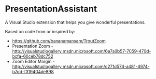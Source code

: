 PresentationAssistant
=====================

A Visual Studio extension that helps you give wonderful presentations.

Based on code from or inspired by:
- https://github.com/bananamansam/TroutZoom
- Presentation Zoom - http://visualstudiogallery.msdn.microsoft.com/6a7a0b57-7059-470d-bcfa-60ceb78dc752
- Zoom Editor Margin - http://visualstudiogallery.msdn.microsoft.com/c271d574-a481-4974-b7dd-f319404de898
